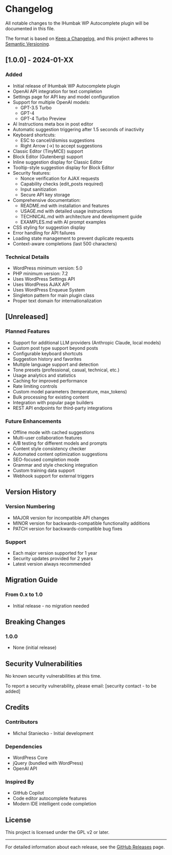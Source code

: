 # Changelog

All notable changes to the IHumbak WP Autocomplete plugin will be documented in this file.

The format is based on [Keep a Changelog](https://keepachangelog.com/en/1.0.0/),
and this project adheres to [Semantic Versioning](https://semver.org/spec/v2.0.0.html).

## [1.0.0] - 2024-01-XX

### Added
- Initial release of IHumbak WP Autocomplete plugin
- OpenAI API integration for text completion
- Settings page for API key and model configuration
- Support for multiple OpenAI models:
  - GPT-3.5 Turbo
  - GPT-4
  - GPT-4 Turbo Preview
- AI Instructions meta box in post editor
- Automatic suggestion triggering after 1.5 seconds of inactivity
- Keyboard shortcuts:
  - ESC to cancel/dismiss suggestions
  - Right Arrow (→) to accept suggestions
- Classic Editor (TinyMCE) support
- Block Editor (Gutenberg) support
- Inline suggestion display for Classic Editor
- Tooltip-style suggestion display for Block Editor
- Security features:
  - Nonce verification for AJAX requests
  - Capability checks (edit_posts required)
  - Input sanitization
  - Secure API key storage
- Comprehensive documentation:
  - README.md with installation and features
  - USAGE.md with detailed usage instructions
  - TECHNICAL.md with architecture and development guide
  - EXAMPLES.md with AI prompt examples
- CSS styling for suggestion display
- Error handling for API failures
- Loading state management to prevent duplicate requests
- Context-aware completions (last 500 characters)

### Technical Details
- WordPress minimum version: 5.0
- PHP minimum version: 7.2
- Uses WordPress Settings API
- Uses WordPress AJAX API
- Uses WordPress Enqueue System
- Singleton pattern for main plugin class
- Proper text domain for internationalization

## [Unreleased]

### Planned Features
- Support for additional LLM providers (Anthropic Claude, local models)
- Custom post type support beyond posts
- Configurable keyboard shortcuts
- Suggestion history and favorites
- Multiple language support and detection
- Tone presets (professional, casual, technical, etc.)
- Usage analytics and statistics
- Caching for improved performance
- Rate limiting controls
- Custom model parameters (temperature, max_tokens)
- Bulk processing for existing content
- Integration with popular page builders
- REST API endpoints for third-party integrations

### Future Enhancements
- Offline mode with cached suggestions
- Multi-user collaboration features
- A/B testing for different models and prompts
- Content style consistency checker
- Automated content optimization suggestions
- SEO-focused completion mode
- Grammar and style checking integration
- Custom training data support
- Webhook support for external triggers

## Version History

### Version Numbering
- MAJOR version for incompatible API changes
- MINOR version for backwards-compatible functionality additions
- PATCH version for backwards-compatible bug fixes

### Support
- Each major version supported for 1 year
- Security updates provided for 2 years
- Latest version always recommended

## Migration Guide

### From 0.x to 1.0
- Initial release - no migration needed

## Breaking Changes

### 1.0.0
- None (initial release)

## Security Vulnerabilities

No known security vulnerabilities at this time.

To report a security vulnerability, please email: [security contact - to be added]

## Credits

### Contributors
- Michal Staniecko - Initial development

### Dependencies
- WordPress Core
- jQuery (bundled with WordPress)
- OpenAI API

### Inspired By
- GitHub Copilot
- Code editor autocomplete features
- Modern IDE intelligent code completion

## License

This project is licensed under the GPL v2 or later.

---

For detailed information about each release, see the [GitHub Releases](https://github.com/michalstaniecko/ihumbak-wp-autocomplete/releases) page.
